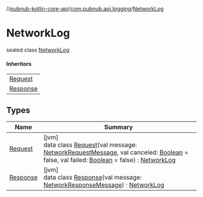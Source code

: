 //[pubnub-kotlin-core-api](../../../index.md)/[com.pubnub.api.logging](../index.md)/[NetworkLog](index.md)

# NetworkLog

sealed class [NetworkLog](index.md)

#### Inheritors

| |
|---|
| [Request](-request/index.md) |
| [Response](-response/index.md) |

## Types

| Name | Summary |
|---|---|
| [Request](-request/index.md) | [jvm]<br>data class [Request](-request/index.md)(val message: [NetworkRequestMessage](../-network-request-message/index.md), val canceled: [Boolean](https://kotlinlang.org/api/core/kotlin-stdlib/kotlin/-boolean/index.html) = false, val failed: [Boolean](https://kotlinlang.org/api/core/kotlin-stdlib/kotlin/-boolean/index.html) = false) : [NetworkLog](index.md) |
| [Response](-response/index.md) | [jvm]<br>data class [Response](-response/index.md)(val message: [NetworkResponseMessage](../-network-response-message/index.md)) : [NetworkLog](index.md) |
